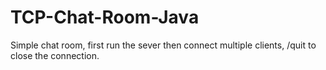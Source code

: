 # TCP-Chat-Room-Java

Simple chat room, first run the sever then connect multiple clients,
/quit to close the connection.

